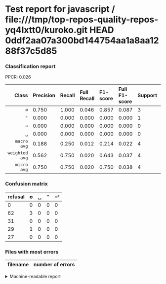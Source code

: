 # Test report for javascript / file:///tmp/top-repos-quality-repos-yq4lxtt0/kuroko.git HEAD 0ddf2aa07a300bd144754aa1a8aa1288f37c5d85

### Classification report

PPCR: 0.026

| Class | Precision | Recall | Full Recall | F1-score | Full F1-score | Support | Full Support | PPCR |
|------:|:----------|:-------|:------------|:---------|:---------|:--------|:-------------|:-----|
| `∅` | 0.750| 1.000| 0.046| 0.857| 0.087| 3| 65| 0.046 |
| `"` | 0.000| 0.000| 0.000| 0.000| 0.000| 1| 30| 0.033 |
| `⏎` | 0.000| 0.000| 0.000| 0.000| 0.000| 0| 27| 0.000 |
| `␣` | 0.000| 0.000| 0.000| 0.000| 0.000| 0| 31| 0.000 |
| `macro avg` | 0.188| 0.250| 0.012| 0.214| 0.022| 4| 153| 0.026 |
| `weighted avg` | 0.562| 0.750| 0.020| 0.643| 0.037| 4| 153| 0.026 |
| `micro avg` | 0.750| 0.750| 0.020| 0.750| 0.038| 4| 153| 0.026 |

### Confusion matrix

|refusal|  ∅| ␣| "| ⏎| 
|:---|:---|:---|:---|:---|
|0 |0 |0 |0 |0 |
|62 |3 |0 |0 |0 |
|31 |0 |0 |0 |0 |
|29 |1 |0 |0 |0 |
|27 |0 |0 |0 |0 |

### Files with most errors

| filename | number of errors|
|:----:|:-----|

<details>
    <summary>Machine-readable report</summary>
```json
{
  "cl_report": {"\"": {"f1-score": 0.0, "precision": 0.0, "recall": 0.0, "support": 1}, "macro avg": {"f1-score": 0.21428571428571427, "precision": 0.1875, "recall": 0.25, "support": 4}, "micro avg": {"f1-score": 0.75, "precision": 0.75, "recall": 0.75, "support": 4}, "weighted avg": {"f1-score": 0.6428571428571428, "precision": 0.5625, "recall": 0.75, "support": 4}, "\u2205": {"f1-score": 0.8571428571428571, "precision": 0.75, "recall": 1.0, "support": 3}, "\u23ce": {"f1-score": 0.0, "precision": 0.0, "recall": 0.0, "support": 0}, "\u2423": {"f1-score": 0.0, "precision": 0.0, "recall": 0.0, "support": 0}},
  "cl_report_full": {"\"": {"f1-score": 0.0, "precision": 0.0, "recall": 0.0, "support": 30}, "macro avg": {"f1-score": 0.021739130434782608, "precision": 0.1875, "recall": 0.011538461538461539, "support": 153}, "micro avg": {"f1-score": 0.03821656050955414, "precision": 0.75, "recall": 0.0196078431372549, "support": 153}, "weighted avg": {"f1-score": 0.03694231315714692, "precision": 0.31862745098039214, "recall": 0.0196078431372549, "support": 153}, "\u2205": {"f1-score": 0.08695652173913043, "precision": 0.75, "recall": 0.046153846153846156, "support": 65}, "\u23ce": {"f1-score": 0.0, "precision": 0.0, "recall": 0.0, "support": 27}, "\u2423": {"f1-score": 0.0, "precision": 0.0, "recall": 0.0, "support": 31}},
  "ppcr": 0.026143790849673203
}
```
</details>
